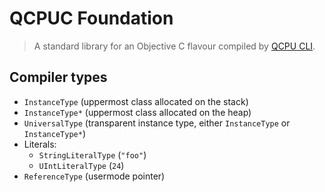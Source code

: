 
# QCPUC Foundation

> A standard library for an Objective C flavour compiled by [QCPU CLI](https://github.com/QSmally/QCPU-CLi).

## Compiler types

* `InstanceType` (uppermost class allocated on the stack)
* `InstanceType*` (uppermost class allocated on the heap)
* `UniversalType` (transparent instance type, either `InstanceType` or `InstanceType*`)
* Literals:
    - `StringLiteralType` (`"foo"`)
    - `UIntLiteralType` (`24`)
* `ReferenceType` (usermode pointer)
